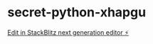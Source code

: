 # secret-python-xhapgu

[Edit in StackBlitz next generation editor ⚡️](https://stackblitz.com/~/github.com/ksjfaskjcnjdnjkcansdkcnlkscn/secret-python-xhapgu)